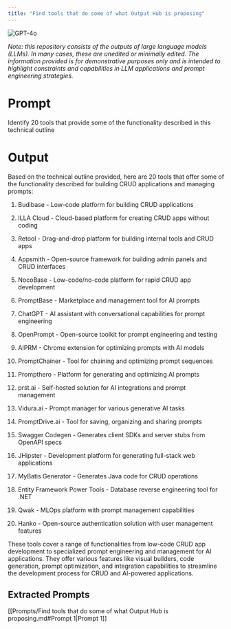 ```yaml
---
title: "Find tools that do some of what Output Hub is proposing"
---
```

![GPT-4o](https://img.shields.io/badge/GPT--4o-3333FF?style=for-the-badge&logo=openai&logoColor=white)



*Note: this repository consists of the outputs of large language models (LLMs). In many cases, these are unedited or minimally edited. The information provided is for demonstrative purposes only and is intended to highlight constraints and capabilities in LLM applications and prompt engineering strategies.*


# Prompt

Identify 20 tools that provide some of the functionality described in this technical outline

# Output

Based on the technical outline provided, here are 20 tools that offer some of the functionality described for building CRUD applications and managing prompts:

1. Budibase - Low-code platform for building CRUD applications

2. ILLA Cloud - Cloud-based platform for creating CRUD apps without coding

3. Retool - Drag-and-drop platform for building internal tools and CRUD apps

4. Appsmith - Open-source framework for building admin panels and CRUD interfaces

5. NocoBase - Low-code/no-code platform for rapid CRUD app development

6. PromptBase - Marketplace and management tool for AI prompts

7. ChatGPT - AI assistant with conversational capabilities for prompt engineering

8. OpenPrompt - Open-source toolkit for prompt engineering and testing

9. AIPRM - Chrome extension for optimizing prompts with AI models

10. PromptChainer - Tool for chaining and optimizing prompt sequences

11. Prompthero - Platform for generating and optimizing AI prompts

12. prst.ai - Self-hosted solution for AI integrations and prompt management

13. Vidura.ai - Prompt manager for various generative AI tasks

14. PromptDrive.ai - Tool for saving, organizing and sharing prompts

15. Swagger Codegen - Generates client SDKs and server stubs from OpenAPI specs

16. JHipster - Development platform for generating full-stack web applications

17. MyBatis Generator - Generates Java code for CRUD operations

18. Entity Framework Power Tools - Database reverse engineering tool for .NET

19. Qwak - MLOps platform with prompt management capabilities

20. Hanko - Open-source authentication solution with user management features

These tools cover a range of functionalities from low-code CRUD app development to specialized prompt engineering and management for AI applications. They offer various features like visual builders, code generation, prompt optimization, and integration capabilities to streamline the development process for CRUD and AI-powered applications.

 




## Extracted Prompts
[[Prompts/Find tools that do some of what Output Hub is proposing.md#Prompt 1|Prompt 1]]
